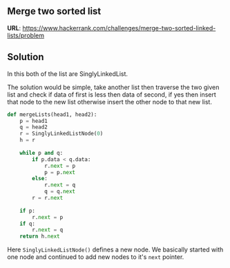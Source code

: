 ## Merge two sorted list

__URL__: https://www.hackerrank.com/challenges/merge-two-sorted-linked-lists/problem

## Solution

In this both of the list are SinglyLinkedList.

The solution would be simple, take another list then traverse the two given list and check if data of first is less then data of second, if yes then insert that node to the new list otherwise insert the other node to that new list.

```python
def mergeLists(head1, head2):
    p = head1
    q = head2
    r = SinglyLinkedListNode(0)
    h = r
    
    while p and q:
        if p.data < q.data:
            r.next = p
            p = p.next
        else:
            r.next = q
            q = q.next
        r = r.next
    
    if p:
        r.next = p
    if q:
        r.next = q
    return h.next
```

Here `SinglyLinkedListNode()` defines a new node. We basically started with one node and continued to add new nodes to it's `next` pointer.
